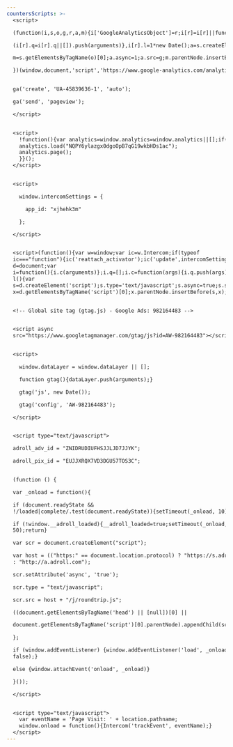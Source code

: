 ```yaml
---
countersScripts: >-
  <script>

  (function(i,s,o,g,r,a,m){i['GoogleAnalyticsObject']=r;i[r]=i[r]||function(){

  (i[r].q=i[r].q||[]).push(arguments)},i[r].l=1*new Date();a=s.createElement(o),

  m=s.getElementsByTagName(o)[0];a.async=1;a.src=g;m.parentNode.insertBefore(a,m)

  })(window,document,'script','https://www.google-analytics.com/analytics.js','ga');


  ga('create', 'UA-45839636-1', 'auto');

  ga('send', 'pageview');

  </script>


  <script>
    !function(){var analytics=window.analytics=window.analytics||[];if(!analytics.initialize)if(analytics.invoked)window.console&&console.error&&console.error("Segment snippet included twice.");else{analytics.invoked=!0;analytics.methods=["trackSubmit","trackClick","trackLink","trackForm","pageview","identify","reset","group","track","ready","alias","debug","page","once","off","on"];analytics.factory=function(t){return function(){var e=Array.prototype.slice.call(arguments);e.unshift(t);analytics.push(e);return analytics}};for(var t=0;t<analytics.methods.length;t++){var e=analytics.methods[t];analytics[e]=analytics.factory(e)}analytics.load=function(t){var e=document.createElement("script");e.type="text/javascript";e.async=!0;e.src=("https:"===document.location.protocol?"https://":"http://")+"cdn.segment.com/analytics.js/v1/"+t+"/analytics.min.js";var n=document.getElementsByTagName("script")[0];n.parentNode.insertBefore(e,n)};analytics.SNIPPET_VERSION="4.0.0";
    analytics.load("NQPY6ylazgx0dgoOpB7qG19wkbHDs1ac");
    analytics.page();
    }}();
  </script>


  <script>

    window.intercomSettings = {

      app_id: "xjhehk3m"

    };

  </script>


  <script>(function(){var w=window;var ic=w.Intercom;if(typeof
  ic==="function"){ic('reattach_activator');ic('update',intercomSettings);}else{var
  d=document;var
  i=function(){i.c(arguments)};i.q=[];i.c=function(args){i.q.push(args)};w.Intercom=i;function
  l(){var
  s=d.createElement('script');s.type='text/javascript';s.async=true;s.src='https://widget.intercom.io/widget/xjhehk3m';var
  x=d.getElementsByTagName('script')[0];x.parentNode.insertBefore(s,x);}if(w.attachEvent){w.attachEvent('onload',l);}else{w.addEventListener('load',l,false);}}})()</script>


  <!-- Global site tag (gtag.js) - Google Ads: 982164483 -->


  <script async
  src="https://www.googletagmanager.com/gtag/js?id=AW-982164483"></script>


  <script>

    window.dataLayer = window.dataLayer || [];

    function gtag(){dataLayer.push(arguments);}

    gtag('js', new Date());

    gtag('config', 'AW-982164483');

  </script>


  <script type="text/javascript">

  adroll_adv_id = "ZNIDRUDIUFHSJJLJD7JJYK";

  adroll_pix_id = "EUJJXRQX7VD3DGU57TOS3C";


  (function () {

  var _onload = function(){

  if (document.readyState &&
  !/loaded|complete/.test(document.readyState)){setTimeout(_onload, 10);return}

  if (!window.__adroll_loaded){__adroll_loaded=true;setTimeout(_onload,
  50);return}

  var scr = document.createElement("script");

  var host = (("https:" == document.location.protocol) ? "https://s.adroll.com"
  : "http://a.adroll.com");

  scr.setAttribute('async', 'true');

  scr.type = "text/javascript";

  scr.src = host + "/j/roundtrip.js";

  ((document.getElementsByTagName('head') || [null])[0] ||

  document.getElementsByTagName('script')[0].parentNode).appendChild(scr);

  };

  if (window.addEventListener) {window.addEventListener('load', _onload,
  false);}

  else {window.attachEvent('onload', _onload)}

  }());

  </script>


  <script type="text/javascript">
    var eventName = 'Page Visit: ' + location.pathname;
    window.onload = function(){Intercom('trackEvent', eventName);}
  </script>
---
```


